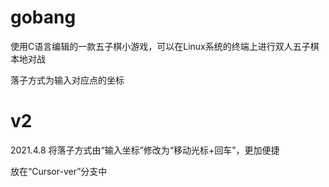 # gobang
使用C语言编辑的一款五子棋小游戏，可以在Linux系统的终端上进行双人五子棋本地对战

落子方式为输入对应点的坐标

# v2
2021.4.8
将落子方式由“输入坐标”修改为“移动光标+回车”，更加便捷

放在“Cursor-ver”分支中
